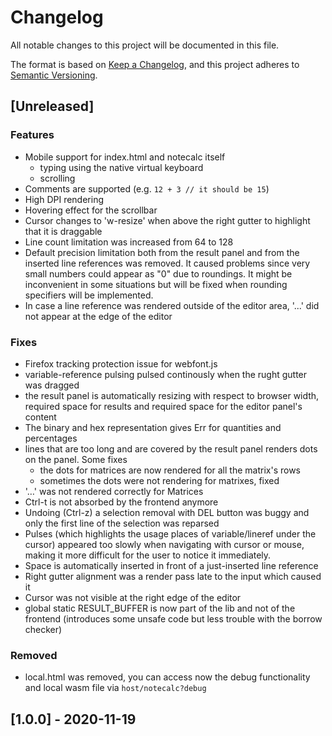 # Changelog
All notable changes to this project will be documented in this file.

The format is based on [Keep a Changelog](https://keepachangelog.com/en/1.0.0/),
and this project adheres to [Semantic Versioning](https://semver.org/spec/v2.0.0.html).

## [Unreleased]
### Features
  - Mobile support for index.html and notecalc itself
    - typing using the native virtual keyboard
    - scrolling
  - Comments are supported (e.g. `12 + 3 // it should be 15`)
  - High DPI rendering
  - Hovering effect for the scrollbar
  - Cursor changes to 'w-resize' when above the right gutter to highlight that it is draggable
  - Line count limitation was increased from 64 to 128
  - Default precision limitation both from the result panel and from the inserted line references was removed. 
    It caused problems since very small numbers could appear as "0" due to roundings.
    It might be inconvenient in some situations but will be fixed when rounding specifiers will be implemented.
  - In case a line reference was rendered outside of the editor area, '...' did not appear at the edge of the editor
### Fixes
  - Firefox tracking protection issue for webfont.js
  - variable-reference pulsing pulsed continously when the rught gutter was dragged
  - the result panel is automatically resizing with respect to browser width, required space for results and required space for the editor panel's content
  - The binary and hex representation gives Err for quantities and percentages
  - lines that are too long and are covered by the result panel renders dots on the panel. Some fixes
    - the dots for matrices are now rendered for all the matrix's rows
    - sometimes the dots were not rendering for matrixes, fixed
  - '…' was not rendered correctly for Matrices
  - Ctrl-t is not absorbed by the frontend anymore
  - Undoing (Ctrl-z) a selection removal with DEL button was buggy and only the first line of the selection was
    reparsed  
  - Pulses (which highlights the usage places of variable/lineref under the cursor)
    appeared too slowly when navigating with cursor or mouse, making it more difficult
    for the user to notice it immediately.
  - Space is automatically inserted in front of a just-inserted line reference
  - Right gutter alignment was a render pass late to the input which caused it
  - Cursor was not visible at the right edge of the editor
  - global static RESULT_BUFFER is now part of the lib and not of the frontend (introduces some unsafe code but less trouble with the borrow checker)
### Removed
  - local.html was removed, you can access now the debug functionality and local wasm file 
  via `host/notecalc?debug` 


## [1.0.0] - 2020-11-19